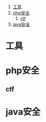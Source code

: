1. [工具](#工具)
2. [php安全](#php安全)
   1. [ctf](#ctf)
3. [java安全](#java安全)

# 工具
# php安全
## ctf

# java安全